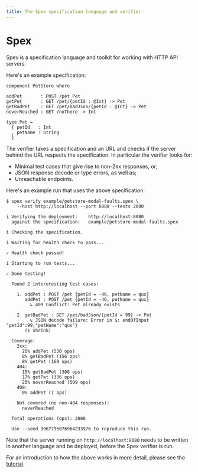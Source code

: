 ```yaml
---
title: The Spex specification language and verifier
---
```


# Spex

Spex is a specification language and toolkit for working with HTTP API servers.

Here's an example specification:

```spex
component PetStore where

addPet       : POST /pet Pet
getPet       : GET /pet/{petId : @Int} -> Pet
getBadPet    : GET /pet/badJson/{petId : @Int} -> Pet
neverReached : GET /noThere -> Int

type Pet =
  { petId   : Int
  , petName : String
  }
```

The verifier takes a specification and an URL and checks if the server behind
the URL respects the specification. In particular the verifier looks for:

  * Minimal test cases that give rise to non-2xx responses, or; 
  * JSON response decode or type errors, as well as;
  * Unreachable endpoints.

Here's an example run that uses the above specification:

```shell
$ spex verify example/petstore-modal-faults.spex \
    --host http://localhost --port 8080 --tests 2000

i Verifying the deployment:    http://localhost:8080
  against the specification:   example/petstore-modal-faults.spex

i Checking the specification.

i Waiting for health check to pass...

✓ Health check passed!

i Starting to run tests...

✓ Done testing!

  Found 2 intereresting test cases:

    1. addPet : POST /pet {petId = -46, petName = qux} 
       addPet : POST /pet {petId = -46, petName = qux} 
         ↳ 409 Conflict: Pet already exists

    2. getBadPet : GET /pet/badJson/{petId = 99} -> Pet
         ↳ JSON decode failure: Error in $: endOfInput "petId":99,"petName":"qux"}
       (1 shrink)

  Coverage:
    2xx:
      26% addPet (530 ops)
      8% getBadPet (156 ops)
      8% getPet (160 ops)
    404:
      15% getBadPet (308 ops)
      17% getPet (336 ops)
      25% neverReached (509 ops)
    409:
      0% addPet (1 ops)

    Not covered (no non-404 responses):
      neverReached

  Total operations (ops): 2000

  Use --seed 3967796076964233976 to reproduce this run.
```

Note that the server running on `http://localhost:8080` needs to be written in
another language and be deployed, before the Spex verifier is run.

For an introduction to how the above works in more detail, please see the
[tutorial](tutorial.html).
